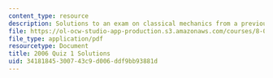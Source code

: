 ```yaml
---
content_type: resource
description: Solutions to an exam on classical mechanics from a previous semester.
file: https://ol-ocw-studio-app-production.s3.amazonaws.com/courses/8-012-physics-i-classical-mechanics-fall-2008/34181845300743c9d006ddf9bb93881d_2006_quiz1_sol.pdf
file_type: application/pdf
resourcetype: Document
title: 2006 Quiz 1 Solutions
uid: 34181845-3007-43c9-d006-ddf9bb93881d
---
```

